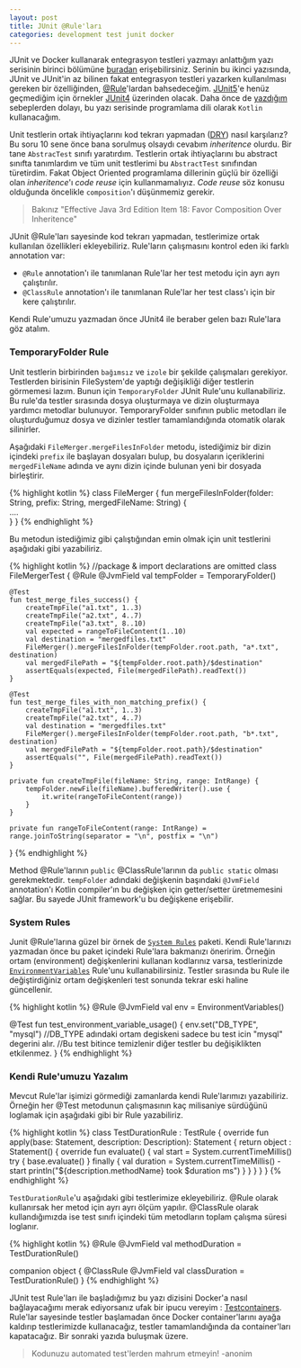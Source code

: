 ```yaml
---
layout: post
title: JUnit @Rule'ları
categories: development test junit docker
---
```

JUnit ve Docker kullanarak entegrasyon testleri yazmayı anlattığım yazı serisinin birinci bölümüne [buradan](development/test/junit/docker/2018/02/10/entegrasyon-testleri-yazmali-miyiz.html) erişebilirsiniz. Serinin bu ikinci yazısında, JUnit ve JUnit'in az bilinen fakat entegrasyon testleri yazarken kullanılması gereken bir özelliğinden, [@Rule](https://github.com/junit-team/junit4/wiki/Rules)'lardan bahsedeceğim. [JUnit5](https://junit.org/junit5/)'e henüz geçmediğim için örnekler [JUnit4](https://junit.org/junit4/) üzerinden olacak. Daha önce de [yazdığım](https://www.google.com.tr/search?q=kotlin+site%3Ailkinulas.github.io&oq=kotlin+site%3Ailkinulas.github.io) sebeplerden dolayı, bu yazı serisinde programlama dili olarak `Kotlin` kullanacağım.


Unit testlerin ortak ihtiyaçlarını kod tekrarı yapmadan ([DRY](http://wiki.c2.com/?DontRepeatYourself)) nasıl karşılarız? Bu soru 10 sene önce bana sorulmuş olsaydı cevabım  _inheritence_ olurdu. Bir tane `AbstracTest` sınıfı yaratırdım. Testlerin ortak ihtiyaçlarını bu abstract sınıfta tanımlardım ve tüm unit testlerimi bu `AbstractTest` sınıfından türetirdim. Fakat Object Oriented programlama dillerinin güçlü bir özelliği olan _inheritence_'ı _code reuse_ için kullanmamalıyız. _Code reuse_ söz konusu olduğunda öncelikle `composition`'ı düşünmemiz gerekir. 

> Bakınız "Effective Java 3rd Edition Item 18: Favor Composition Over Inheritence"

JUnit @Rule'ları sayesinde kod tekrarı yapmadan, testlerimize ortak kullanılan özellikleri ekleyebiliriz. Rule'ların çalışmasını kontrol eden iki farklı annotation var:
 * `@Rule` annotation'ı ile tanımlanan Rule'lar her test metodu için ayrı ayrı çalıştırılır.
 * `@ClassRule` annotation'ı ile tanımlanan Rule'lar her test class'ı için bir kere çalıştırılır.

Kendi Rule'umuzu yazmadan önce JUnit4 ile beraber gelen bazı Rule'lara göz atalım.

### TemporaryFolder Rule
Unit testlerin birbirinden `bağımsız` ve `izole` bir şekilde çalışmaları gerekiyor. Testlerden birisinin FileSystem'de yaptığı değişikliği diğer testlerin görmemesi lazım. Bunun için `TemporaryFolder` JUnit Rule'unu kullanabiliriz. Bu rule'da testler sırasında dosya oluşturmaya ve dizin oluşturmaya yardımcı metodlar bulunuyor. TemporaryFolder sınıfının public metodları ile oluşturduğumuz dosya ve dizinler testler tamamlandığında otomatik olarak silinirler.

Aşağıdaki `FileMerger.mergeFilesInFolder` metodu, istediğimiz bir dizin içindeki `prefix` ile başlayan dosyaları bulup, bu dosyaların içeriklerini `mergedFileName` adında ve aynı dizin içinde bulunan yeni bir dosyada birleştirir.

{% highlight kotlin %}
class FileMerger {
    fun mergeFilesInFolder(folder: String, prefix: String, mergedFileName: String) {   
        ....  
    }
}
{% endhighlight %}

Bu metodun istediğimiz gibi çalıştığından emin olmak için unit testlerini aşağıdaki gibi yazabiliriz.

{% highlight kotlin %}
//package & import declarations are omitted
class FileMergerTest {
    @Rule @JvmField val tempFolder = TemporaryFolder()

    @Test
    fun test_merge_files_success() {
        createTmpFile("a1.txt", 1..3)
        createTmpFile("a2.txt", 4..7)
        createTmpFile("a3.txt", 8..10)
        val expected = rangeToFileContent(1..10)
        val destination = "mergedfiles.txt"
        FileMerger().mergeFilesInFolder(tempFolder.root.path, "a*.txt", destination)
        val mergedFilePath = "${tempFolder.root.path}/$destination"
        assertEquals(expected, File(mergedFilePath).readText())
    }

    @Test
    fun test_merge_files_with_non_matching_prefix() {
        createTmpFile("a1.txt", 1..3)
        createTmpFile("a2.txt", 4..7)
        val destination = "mergedfiles.txt"
        FileMerger().mergeFilesInFolder(tempFolder.root.path, "b*.txt", destination)
        val mergedFilePath = "${tempFolder.root.path}/$destination"
        assertEquals("", File(mergedFilePath).readText())
    }

    private fun createTmpFile(fileName: String, range: IntRange) {
        tempFolder.newFile(fileName).bufferedWriter().use {
            it.write(rangeToFileContent(range))
        }
    }

    private fun rangeToFileContent(range: IntRange) = range.joinToString(separator = "\n", postfix = "\n")
}
{% endhighlight %}

Method @Rule'larının `public` @ClassRule'larının da `public static` olması gerekmektedir. `tempFolder` adındaki değişkenin başındaki `@JvmField` annotation'ı Kotlin compiler'ın bu değişken için getter/setter üretmemesini sağlar. Bu sayede JUnit framework'u bu değişkene erişebilir.

### System Rules
Junit @Rule'larına güzel bir örnek de [`System Rules`](http://stefanbirkner.github.io/system-rules/) paketi. Kendi Rule'larınızı yazmadan önce bu paket içindeki Rule'lara bakmanızı öneririm. Örneğin ortam (environment) değişkenlerini kullanan kodlarınız varsa, testlerinizde [`EnvironmentVariables`](https://stefanbirkner.github.io/system-rules/apidocs/org/junit/contrib/java/lang/system/EnvironmentVariables.html) Rule'unu kullanabilirsiniz. Testler sırasında bu Rule ile değiştirdiğiniz ortam değişkenleri test sonunda tekrar eski haline güncellenir.

{% highlight kotlin %}
@Rule @JvmField val env = EnvironmentVariables()

@Test
fun test_environment_variable_usage() {
    env.set("DB_TYPE", "mysql")
    //DB_TYPE adındaki ortam degiskeni sadece bu test icin "mysql" degerini alır.
    //Bu test bitince temizlenir diğer testler bu değişiklikten etkilenmez.
}
{% endhighlight %}

### Kendi Rule'umuzu Yazalım
Mevcut Rule'lar işimizi görmediği zamanlarda kendi Rule'larımızı yazabiliriz. Örneğin her @Test metodunun çalışmasının kaç milisaniye sürdüğünü loglamak için aşağıdaki gibi bir Rule yazabiliriz.

{% highlight kotlin %}
class TestDurationRule : TestRule {
    override fun apply(base: Statement, description: Description): Statement {
        return object : Statement() {
            override fun evaluate() {
                val start = System.currentTimeMillis()
                try {
                    base.evaluate()
                } finally {
                    val duration = System.currentTimeMillis() - start
                    println("${description.methodName} took $duration ms")
                }
            }
        }
    }
}
{% endhighlight %}

`TestDurationRule`'u aşağıdaki gibi testlerimize ekleyebiliriz. @Rule olarak kullanırsak her metod için ayrı ayrı ölçüm yapılır. @ClassRule olarak kullandığımızda ise test sınıfı içindeki tüm metodların toplam çalışma süresi loglanır.

{% highlight kotlin %}
@Rule @JvmField val methodDuration = TestDurationRule()

companion object {
    @ClassRule @JvmField val classDuration = TestDurationRule()
}
{% endhighlight %}

JUnit test Rule'ları ile başladığımız bu yazı dizisini Docker'a nasıl bağlayacağımı merak ediyorsanız ufak bir ipucu vereyim : [Testcontainers](https://www.testcontainers.org/). Rule'lar sayesinde testler başlamadan önce Docker container'larını ayağa kaldırıp testlerimizde kullanacağız, testler tamamlandığında da container'ları kapatacağız. Bir sonraki yazıda buluşmak üzere. 

> Kodunuzu automated test'lerden mahrum etmeyin! -anonim